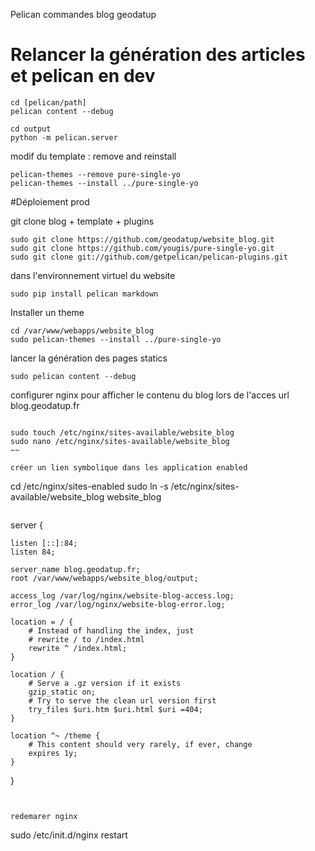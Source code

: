 Pelican  commandes blog geodatup 

# Relancer la génération des articles et pelican en dev

~~~
cd [pelican/path]
pelican content --debug

cd output
python -m pelican.server
~~~

modif du template : remove and reinstall

~~~
pelican-themes --remove pure-single-yo
pelican-themes --install ../pure-single-yo
~~~

#Déploiement prod

git clone blog + template + plugins

~~~
sudo git clone https://github.com/geodatup/website_blog.git
sudo git clone https://github.com/yougis/pure-single-yo.git
sudo git clone git://github.com/getpelican/pelican-plugins.git
~~~

dans l'environnement virtuel du website

~~~
sudo pip install pelican markdown
~~~

Installer un theme

~~~
cd /var/www/webapps/website_blog 
sudo pelican-themes --install ../pure-single-yo
~~~

lancer la génération des pages statics

~~~
sudo pelican content --debug
~~~

configurer nginx pour afficher le contenu du blog lors de l'acces url blog.geodatup.fr

~~~

sudo touch /etc/nginx/sites-available/website_blog
sudo nano /etc/nginx/sites-available/website_blog
~~

créer un lien symbolique dans les application enabled
~~~
cd /etc/nginx/sites-enabled
sudo ln -s /etc/nginx/sites-available/website_blog website_blog
~~~

~~~
server {

    listen [::]:84;
    listen 84;

    server_name blog.geodatup.fr;
    root /var/www/webapps/website_blog/output;
    
    access_log /var/log/nginx/website-blog-access.log;
    error_log /var/log/nginx/website-blog-error.log;
    
    location = / {
        # Instead of handling the index, just
        # rewrite / to /index.html
        rewrite ^ /index.html;
    }

    location / {
        # Serve a .gz version if it exists
        gzip_static on;
        # Try to serve the clean url version first
        try_files $uri.htm $uri.html $uri =404;
    }

    location ^~ /theme {
        # This content should very rarely, if ever, change
        expires 1y;
    }
}
~~~


redemarer nginx
~~~
sudo /etc/init.d/nginx restart
~~~
